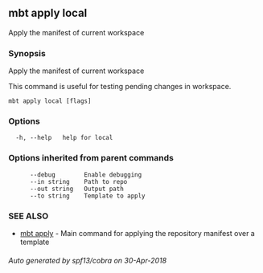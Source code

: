 ## mbt apply local

Apply the manifest of current workspace

### Synopsis


Apply the manifest of current workspace

This command is useful for testing pending changes in workspace.
	

```
mbt apply local [flags]
```

### Options

```
  -h, --help   help for local
```

### Options inherited from parent commands

```
      --debug        Enable debugging
      --in string    Path to repo
      --out string   Output path
      --to string    Template to apply
```

### SEE ALSO
* [mbt apply](mbt_apply.md)	 - Main command for applying the repository manifest over a template

###### Auto generated by spf13/cobra on 30-Apr-2018
